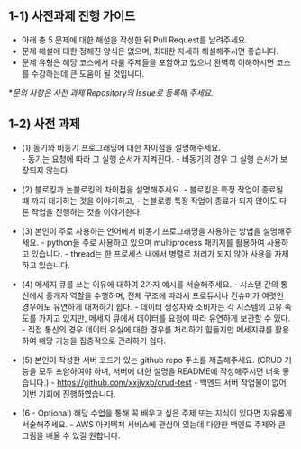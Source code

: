 ## 1-1) 사전과제 진행 가이드

- 아래 총 5 문제에 대한 해설을 작성한 뒤 Pull Request를 날려주세요.
- 문제 해설에 대한 정해진 양식은 없으며, 최대한 자세히 해설해주시면 좋습니다.
- 문제 유형은 해당 코스에서 다룰 주제들을 포함하고 있으니 완벽히 이해하시면 코스를 수강하는데 큰 도움이 될 것입니다.

**문의 사항은 사전 과제 Repository의 Issue로 등록해 주세요.*
  


## 1-2) 사전 과제

- (1) 동기와 비동기 프로그래밍에 대한 차이점을 설명해주세요.  
      - 동기는 요청에 따라 그 실행 순서가 지켜진다.
      - 비동기의 경우 그 실행 순서가 보장되지 않는다.
      
- (2) 블로킹과 논블로킹의 차이점을 설명해주세요.
      - 블로킹은 특정 작업이 종료될 떄 까지 대기하는 것을 이야기하고,
      - 논블로킹 특정 작업이 종료가 되지 않아도 다른 작업을 진행하는 것을 이야기한다.
      
- (3) 본인이 주로 사용하는 언어에서 비동기 프로그래밍을 사용하는 방법을 설명해주세요.
      - python을 주로 사용하고 있으며 multiprocess 패키지를 활용하여 사용하고 있습니다.
      - thread는 한 프로세스 내에서 병렬로 처리가 되지 않아 사용을 자제하고 있습니다. 
      
- (4) 메세지 큐를 쓰는 이유에 대하여 2가지 예시를 서술해주세요.
      - 시스템 간의 통신에서 중개자 역할을 수행하며, 전체 구조에 따라서 프로듀서나 컨슈머가 여럿인 경우에도 유연하게 대처하기 쉽다.
      - 데이터 생성자와 소비자는 각 시스템의 고유 속도를 가지고 있지만, 메세지 큐에서 데이터를 요청에 따라 유연하게 보관할 수 있다.
      - 직접 통신의 경우 데이터 유실에 대한 경우를 처리하기 힘들지만 메세지큐를 활용하여 해당 기능을 집중적으로 관리하기 쉽다.
      
- (5) 본인이 작성한 서버 코드가 있는 github repo 주소를 제출해주세요. (CRUD 기능을 모두 포함하여야 하며, 서버에 대한 설명을 README에 작성해주시면 더욱 좋습니다.) 
      - https://github.com/xxjjvxb/crud-test
      - 백엔드 서버 작업물이 없어 이번 기회에 진행하였습니다.
      
- (6 - Optional) 해당 수업을 통해 꼭 배우고 싶은 주제 또는 지식이 있다면 자유롭게 서술해주세요.
      - AWS 아키텍쳐 서비스에 관심이 있는데 다양한 백엔드 주제와 큰그림을 배울 수 있길 원합니다.
